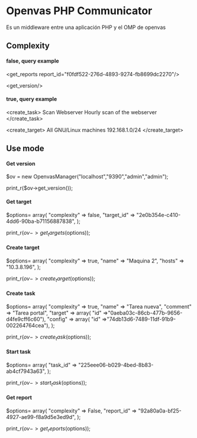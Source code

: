 # Openvas PHP Communicator

Es un middleware entre una aplicación PHP y el OMP de openvas

## Complexity

#### false, query example

<get_reports report_id="f0fdf522-276d-4893-9274-fb8699dc2270"/>

<get_version/>

#### true, query example

<create_task>
  <name>Scan Webserver</name>
  <comment>Hourly scan of the webserver</comment>
  <config id="daba56c8-73ec-11df-a475-002264764cea"/>
  <target id="b493b7a8-7489-11df-a3ec-002264764cea" />
  <scanner id="15348381-3180-213f-4eec-123591912388"/>
</create_task>

<create_target>
  <name>All GNU/Linux machines</name>
  <hosts>192.168.1.0/24</hosts>
</create_target>

## Use mode

#### Get version

$ov = new OpenvasManager("localhost","9390","admin","admin");

print_r($ov->get_version());


#### Get target

$options= array(
	"complexity" => false,
	"target_id" => "2e0b354e-c410-4dd6-90ba-b71156887838",
);

print_r($ov->get_targets($options));

#### Create target

$options= array(
	"complexity" => true,
	"name" => "Maquina 2",
	"hosts" => "10.3.8.196",
);


print_r($ov->create_target($options));

#### Create task

$options= array(
		"complexity" => true,
		"name" => "Tarea nueva",
		"comment" => "Tarea portal",
		"target" => array( "id" =>"0aeba03c-86cb-477b-9656-d4fe9cff6c60"),
		"config" => array( "id" =>"74db13d6-7489-11df-91b9-002264764cea"),
);

print_r($ov->create_task($options));

#### Start task

$options= array(
		"task_id" => "225eee06-b029-4bed-8b83-ab4cf7943a63",
);

print_r($ov->start_task($options));

#### Get report

$options= array(
	"complexity" => False,
	"report_id" => "92a80a0a-bf25-4927-ae99-f8a9d5e3ed9d",
);

print_r($ov->get_reports($options));

